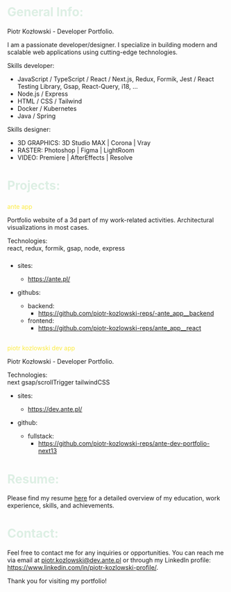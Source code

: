 # <span style="color:#DDEFE4">General Info:</span>

Piotr Kozłowski - Developer Portfolio.

I am a passionate developer/designer. I specialize in building modern and scalable web applications using cutting-edge technologies.

Skills developer:

- JavaScript / TypeScript / React / Next.js, Redux, Formik, Jest / React Testing Library, Gsap, React-Query, i18, ...
- Node.js / Express
- HTML / CSS / Tailwind
- Docker / Kubernetes
- Java / Spring

Skills designer:

- 3D GRAPHICS: 3D Studio MAX | Corona | Vray
- RASTER: Photoshop | Figma | LightRoom
- VIDEO: Premiere | AfterEffects | Resolve

##

# <span style="color:#DDEFE4">Projects:</span>

###

<span style="color:#fceb41">ante app</span>

Portfolio website of a 3d part of my work-related activities. Architectural visualizations in most cases.

Technologies:<br>
react, redux, formik, gsap, node, express

###

- sites:

  - https://ante.pl/

- githubs:

  - backend:
    - https://github.com/piotr-kozlowski-reps/-ante_app__backend
  - frontend:
    - https://github.com/piotr-kozlowski-reps/ante_app__react

  ##

  ##

<span style="color:#fceb41">piotr kozlowski dev app</span>

Piotr Kozłowski - Developer Portfolio.

Technologies:<br>
next gsap/scrollTrigger tailwindCSS

- sites:

  - https://dev.ante.pl/

- github:

  - fullstack:
    - https://github.com/piotr-kozlowski-reps/ante-dev-portfolio-next13

# <span style="color:#DDEFE4">Resume:</span>

Please find my resume [here](https://www.linkedin.com/in/piotr-kozlowski-profile/) for a detailed overview of my education, work experience, skills, and achievements.

# <span style="color:#DDEFE4">Contact:</span>

Feel free to contact me for any inquiries or opportunities. You can reach me via email at piotr.kozlowski@dev.ante.pl or through my LinkedIn profile: https://www.linkedin.com/in/piotr-kozlowski-profile/.

Thank you for visiting my portfolio!
